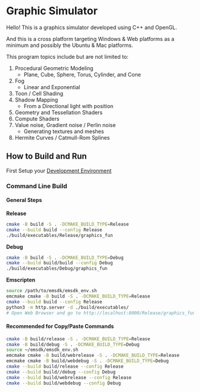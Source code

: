 # Graphic Simulator

Hello! This is a graphics simulator developed using C++ and OpenGL.

And this is a cross platform targeting Windows & Web platforms as a minimum and possibly the Ubuntu & Mac platforms.

This program topics include but are not limited to:

1. Procedural Geometric Modeling
	- Plane, Cube, Sphere, Torus, Cylinder, and Cone
2. Fog
	- Linear and Exponential
3. Toon / Cell Shading
4. Shadow Mapping
	- From a Directional light with position
5. Geometry and Tessellation Shaders
6. Compute Shaders
7. Value noise, Gradient noise / Perlin noise
	- Generating textures and meshes
8. Hermite Curves / Catmull-Rom Splines


## How to Build and Run

First Setup your [Development Environment](docs/DevEnvironment.md)

### Command Line Build

#### General Steps

**Release**
```sh
cmake -B build -S . -DCMAKE_BUILD_TYPE=Release
cmake --build build --config Release
./build/executables/Release/graphics_fun
```

**Debug**
```sh
cmake -B build -S . -DCMAKE_BUILD_TYPE=Debug
cmake --build build/build --config Debug
./build/executables/Debug/graphics_fun
```

**Emscripten**
```sh
source /path/to/emsdk/emsdk_env.sh
emcmake cmake -B build -S . -DCMAKE_BUILD_TYPE=Release
cmake --build build --config Release
python3 -m http.server -d ./build/executables/
# Open Web Browser and go to http://localhost:8000/Release/graphics_fun.html
```

#### Recommended for Copy/Paste Commands
```sh
cmake -B build/release -S . -DCMAKE_BUILD_TYPE=Release
cmake -B build/debug -S . -DCMAKE_BUILD_TYPE=Debug
source ~/emsdk/emsdk_env.sh
emcmake cmake -B build/webrelease -S . -DCMAKE_BUILD_TYPE=Release
emcmake cmake -B build/webdebug -S . -DCMAKE_BUILD_TYPE=Debug
cmake --build build/release --config Release
cmake --build build//debug --config Debug
cmake --build build/webrelease --config Release
cmake --build build/webdebug --config Debug
```


